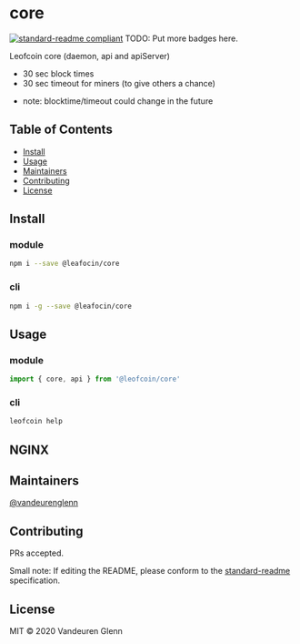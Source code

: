 # core

[![standard-readme compliant](https://img.shields.io/badge/standard--readme-OK-green.svg?style=flat-square)](https://github.com/RichardLitt/standard-readme)
TODO: Put more badges here.

Leofcoin core (daemon, api and apiServer)

- 30 sec block times
- 30 sec timeout for miners (to give others a chance)

* note: blocktime/timeout could change in the future

## Table of Contents

- [Install](#install)
- [Usage](#usage)
- [Maintainers](#maintainers)
- [Contributing](#contributing)
- [License](#license)

## Install

### module
```sh
npm i --save @leafocin/core
```

### cli
```sh
npm i -g --save @leafocin/core
```

## Usage

### module
```js
import { core, api } from '@leofcoin/core'
```

### cli
```sh
leofcoin help
```

## NGINX


## Maintainers

[@vandeurenglenn](https://github.com/vandeurenglenn)

## Contributing

PRs accepted.

Small note: If editing the README, please conform to the [standard-readme](https://github.com/RichardLitt/standard-readme) specification.

## License

MIT © 2020 Vandeuren Glenn
